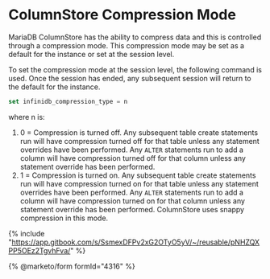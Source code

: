 # ColumnStore Compression Mode

MariaDB ColumnStore has the ability to compress data and this is controlled through a compression mode. This compression mode may be set as a default for the instance or set at the session level.

To set the compression mode at the session level, the following command is used. Once the session has ended, any subsequent session will return to the default for the instance.

```sql
set infinidb_compression_type = n
```

where n is:

1. 0 = Compression is turned off. Any subsequent table create statements run will have compression turned off for that table unless any statement overrides have been performed. Any `ALTER` statements run to add a column will have compression turned off for that column unless any statement override has been performed.
2. 1 = Compression is turned on. Any subsequent table create statements run will have compression turned on for that table unless any statement overrides have been performed. Any `ALTER` statements run to add a column will have compression turned on for that column unless any statement override has been performed. ColumnStore uses snappy compression in this mode.

{% include "https://app.gitbook.com/s/SsmexDFPv2xG2OTyO5yV/~/reusable/pNHZQXPP5OEz2TgvhFva/" %}

{% @marketo/form formId="4316" %}
